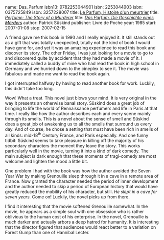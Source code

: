 name: Das_Parfum
isbn13: 9782253044901
isbn: 2253044903
isbn: 0375725849
isbn: 3257228007
title: [Le Parfum, Histoire d'un meurtrier](http://www.amazon.ca/dp/2253044903)
title: [<i>Perfume: The Story of a Murderer</i>](http://amzn.com/0375725849)
title: [<i>Das Parfum.  Die Geschichte eines M&ouml;rders</i>](http://www.amazon.de/dp/3257228007)
author: Patrick S&uuml;skind
publisher: Livre de Poche
year: 1985
start: 2007-01-08
stop: 2007-02-15

A friend gave me this book in 1990 and I really enjoyed it.  It
still stands out as a gift that was totally unexpected, totally not
the kind of book I would have gone for, and yet it was an amazing
experience to read this book and discover its story.  The other
Friday, I was just looking for a movie to go to and discovered
quite by accident that they had made a movie of it.  I immediately
called a buddy of mine who had read the book in high school in
Germany and we hurried down to the cineplex to see it.  The movie
was fabulous and made me want to read the book again.

I got interrupted halfway by having to read another book for
work.  Luckily, this didn't take too long.

Wow!  What a treat.  This novel just blows your mind.  It is
very original in the way it presents an otherwise banal story.
S&uuml;skind does a great job of bringing to life the world of
Rennaissance perfumers and life in Paris at that time.  I really
like how the author describes each and every scene mainly through
its smells.  This is a novel about the sense of smell and
S&uuml;skind does a great job of awakening us to all the smells
that surround us every day.  And of course, he chose a setting that
must have been rich in smells of all kinds: mid-18<sup>th</sup>
Century France, and Paris especially.  And one funny tidbit:
S&uuml;skind seems to take pleasure in killing off the majority of
his secondary characters the moment they leave the story.  This
works particularly well in the movie, turning it into a kind of
dark comedy.  The main subject is dark enough that these moments of
tragi-comedy are most welcome and lighten the mood a little
bit.

One problem I had with the book was how the author avoided the
Seven Year War by making Grenouille sleep through it in a cave in a
remote area of France.  Now granted the character needed the period
of inner development and the author needed to skip a period of
European history that would have greatly reduced the mobility of
his character, but still.  _He slept in a cave for seven years._
Come on!  Luckily, the novel picks up from there.

I find it interesting that the movie softened Grenouille
somewhat.  In the movie, he appears as a simple soul with one
obsession who is rather oblivious to the human cost of his
enterprise.  In the novel, Grenouille is much darker and actually
arbors a deep hatred for humanity.  It is interesting that the
director figured that audiences would react better to a variation
on Forest Gump than one of Hannibal Lecter.
